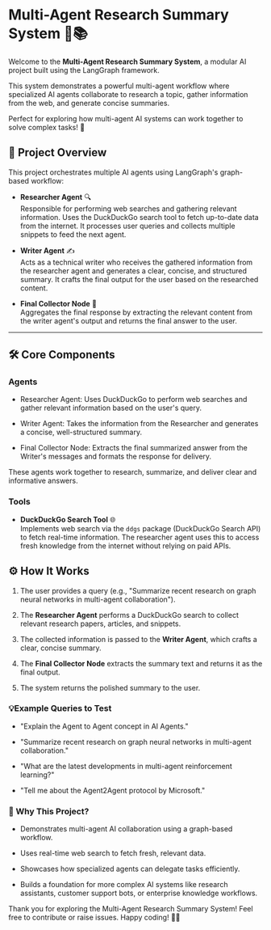 # Multi-Agent Research Summary System 🤖📚

Welcome to the **Multi-Agent Research Summary System**, a modular AI project built using the LangGraph framework. 

This system demonstrates a powerful multi-agent workflow where specialized AI agents collaborate to research a topic, gather information from the web, and generate concise summaries. 

Perfect for exploring how multi-agent AI systems can work together to solve complex tasks! 🚀

## 🧩 Project Overview

This project orchestrates multiple AI agents using LangGraph's graph-based workflow:

- **Researcher Agent** 🔍  
  Responsible for performing web searches and gathering relevant information. Uses the DuckDuckGo search tool to fetch up-to-date data from the internet. It processes user queries and collects multiple snippets to feed the next agent.

- **Writer Agent** ✍️  
  Acts as a technical writer who receives the gathered information from the researcher agent and generates a clear, concise, and structured summary. It crafts the final output for the user based on the researched content.

- **Final Collector Node** 🧾  
  Aggregates the final response by extracting the relevant content from the writer agent's output and returns the final answer to the user.

---

## 🛠️ Core Components

### Agents

- Researcher Agent: Uses DuckDuckGo to perform web searches and gather relevant information based on the user's query.

- Writer Agent: Takes the information from the Researcher and generates a concise, well-structured summary.

- Final Collector Node: Extracts the final summarized answer from the Writer's messages and formats the response for delivery.

These agents work together to research, summarize, and deliver clear and informative answers.

### Tools

- **DuckDuckGo Search Tool** 🌐  
  Implements web search via the `ddgs` package (DuckDuckGo Search API) to fetch real-time information. The researcher agent uses this to access fresh knowledge from the internet without relying on paid APIs.

## ⚙️ How It Works

1. The user provides a query (e.g., "Summarize recent research on graph neural networks in multi-agent collaboration").

2. The **Researcher Agent** performs a DuckDuckGo search to collect relevant research papers, articles, and snippets.

3. The collected information is passed to the **Writer Agent**, which crafts a clear, concise summary.

4. The **Final Collector Node** extracts the summary text and returns it as the final output.

5. The system returns the polished summary to the user.

### 💡Example Queries to Test

- "Explain the Agent to Agent concept in AI Agents."

- "Summarize recent research on graph neural networks in multi-agent collaboration."

- "What are the latest developments in multi-agent reinforcement learning?"

- "Tell me about the Agent2Agent protocol by Microsoft."


### 🎯 Why This Project?

- Demonstrates multi-agent AI collaboration using a graph-based workflow.

- Uses real-time web search to fetch fresh, relevant data.

- Showcases how specialized agents can delegate tasks efficiently.

- Builds a foundation for more complex AI systems like research assistants, customer support bots, or enterprise knowledge workflows.

Thank you for exploring the Multi-Agent Research Summary System! Feel free to contribute or raise issues. Happy coding! 🚀✨